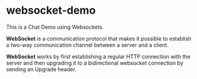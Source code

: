 # websocket-demo

This is a Chat Demo using Websockets.

**WebSocket** is a communication protocol that makes it 
possible to establish a two-way communication 
channel between a server and a client.

**WebSocket** works by first establishing a 
regular HTTP connection with the server 
and then upgrading it to a bidirectional websocket 
connection by sending an Upgrade header.

